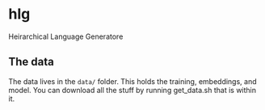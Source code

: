 # hlg
Heirarchical Language Generatore

## The data
The data lives in the `data/` folder. This holds the training, embeddings, and model. You can download all the stuff by running get_data.sh that is within it.